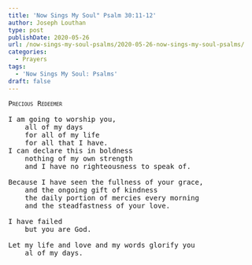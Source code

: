 ```yaml
---
title: 'Now Sings My Soul" Psalm 30:11-12'
author: Joseph Louthan
type: post
publishDate: 2020-05-26
url: /now-sings-my-soul-psalms/2020-05-26-now-sings-my-soul-psalms/
categories:
  - Prayers
tags:
  - 'Now Sings My Soul: Psalms'
draft: false
---
```

<pre>
<div style="font-variant: small-caps;">Precious Redeemer</div>
I am going to worship you,
	all of my days
	for all of my life
	for all that I have.
I can declare this in boldness
	nothing of my own strength
	and I have no righteousness to speak of.
	
Because I have seen the fullness of your grace,
	and the ongoing gift of kindness
	the daily portion of mercies every morning
	and the steadfastness of your love.
	
I have failed
	but you are God.
	
Let my life and love and my words glorify you
	al of my days.

</pre>